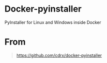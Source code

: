 # Docker-pyinstaller
PyInstaller for Linux and Windows inside Docker


# From
> https://github.com/cdrx/docker-pyinstaller
